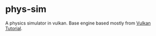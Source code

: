# phys-sim

A physics simulator in vulkan. Base engine based mostly from [Vulkan
Tutorial](https://vulkan-tutorial.com).
